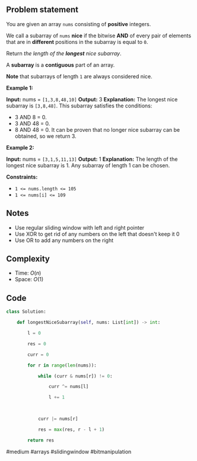 ## Problem statement

You are given an array `nums` consisting of **positive** integers.

We call a subarray of `nums` **nice** if the bitwise **AND** of every pair of elements that are in **different** positions in the subarray is equal to `0`.

Return _the length of the **longest** nice subarray_.

A **subarray** is a **contiguous** part of an array.

**Note** that subarrays of length `1` are always considered nice.

**Example 1:**

**Input:** nums = `[1,3,8,48,10]`
**Output:** 3
**Explanation:** The longest nice subarray is `[3,8,48]`. This subarray satisfies the conditions:
- 3 AND 8 = 0.
- 3 AND 48 = 0.
- 8 AND 48 = 0.
It can be proven that no longer nice subarray can be obtained, so we return 3.

**Example 2:**

**Input:** nums = `[3,1,5,11,13]`
**Output:** 1
**Explanation:** The length of the longest nice subarray is 1. Any subarray of length 1 can be chosen.

**Constraints:**

- `1 <= nums.length <= 105`
- `1 <= nums[i] <= 109`
## Notes

- Use regular sliding window with left and right pointer
- Use XOR to get rid of any numbers on the left that doesn't keep it 0
- Use OR to add any numbers on the right 
## Complexity

- Time: $O(n)$
- Space: $O(1)$
## Code

```python
class Solution:

    def longestNiceSubarray(self, nums: List[int]) -> int:

        l = 0

        res = 0

        curr = 0

        for r in range(len(nums)):

            while (curr & nums[r]) != 0:

                curr ^= nums[l]

                l += 1

  

            curr |= nums[r]

            res = max(res, r - l + 1)

        return res
```

#medium 
#arrays 
#slidingwindow 
#bitmanipulation